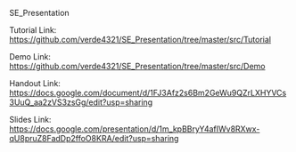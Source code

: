 SE_Presentation

Tutorial Link:
https://github.com/verde4321/SE_Presentation/tree/master/src/Tutorial

Demo Link:
https://github.com/verde4321/SE_Presentation/tree/master/src/Demo

Handout Link:
https://docs.google.com/document/d/1FJ3Afz2s6Bm2GeWu9QZrLXHYVCs3UuQ_aa2zVS3zsGg/edit?usp=sharing

Slides Link:
https://docs.google.com/presentation/d/1m_kpBBryY4afIWv8RXwx-qU8pruZ8FadDp2ffoO8KRA/edit?usp=sharing
